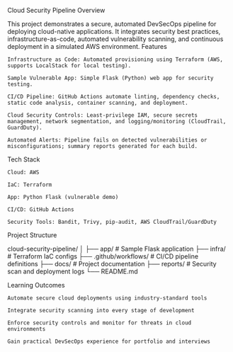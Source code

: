 Cloud Security Pipeline
Overview

This project demonstrates a secure, automated DevSecOps pipeline for deploying cloud-native applications. It integrates security best practices, infrastructure-as-code, automated vulnerability scanning, and continuous deployment in a simulated AWS environment.
Features

    Infrastructure as Code: Automated provisioning using Terraform (AWS, supports LocalStack for local testing).

    Sample Vulnerable App: Simple Flask (Python) web app for security testing.

    CI/CD Pipeline: GitHub Actions automate linting, dependency checks, static code analysis, container scanning, and deployment.

    Cloud Security Controls: Least-privilege IAM, secure secrets management, network segmentation, and logging/monitoring (CloudTrail, GuardDuty).

    Automated Alerts: Pipeline fails on detected vulnerabilities or misconfigurations; summary reports generated for each build.

Tech Stack

    Cloud: AWS 

    IaC: Terraform

    App: Python Flask (vulnerable demo)

    CI/CD: GitHub Actions

    Security Tools: Bandit, Trivy, pip-audit, AWS CloudTrail/GuardDuty

Project Structure

cloud-security-pipeline/
│
├── app/                   # Sample Flask application
├── infra/                 # Terraform IaC configs
├── .github/workflows/     # CI/CD pipeline definitions
├── docs/                  # Project documentation
├── reports/               # Security scan and deployment logs
└── README.md

Learning Outcomes

    Automate secure cloud deployments using industry-standard tools

    Integrate security scanning into every stage of development

    Enforce security controls and monitor for threats in cloud environments

    Gain practical DevSecOps experience for portfolio and interviews
